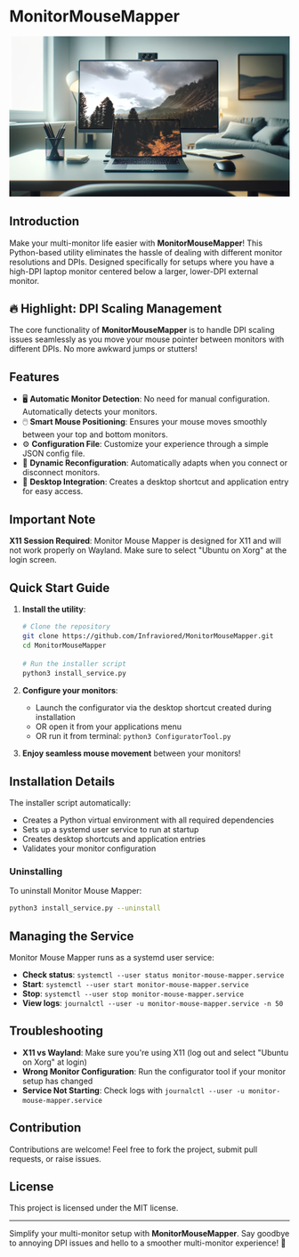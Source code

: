 # MonitorMouseMapper
![Monitor Setup](images/full_setup_hills.png)
## Introduction

Make your multi-monitor life easier with **MonitorMouseMapper**! This Python-based utility eliminates the hassle of dealing with different monitor resolutions and DPIs. Designed specifically for setups where you have a high-DPI laptop monitor centered below a larger, lower-DPI external monitor.

## 🔥 Highlight: DPI Scaling Management

The core functionality of **MonitorMouseMapper** is to handle DPI scaling issues seamlessly as you move your mouse pointer between monitors with different DPIs. No more awkward jumps or stutters!

## Features

- 🖥️ **Automatic Monitor Detection**: No need for manual configuration. Automatically detects your monitors.
- 🖱️ **Smart Mouse Positioning**: Ensures your mouse moves smoothly between your top and bottom monitors.
- ⚙️ **Configuration File**: Customize your experience through a simple JSON config file.
- 🔄 **Dynamic Reconfiguration**: Automatically adapts when you connect or disconnect monitors.
- 🚀 **Desktop Integration**: Creates a desktop shortcut and application entry for easy access.

## Important Note

**X11 Session Required**: Monitor Mouse Mapper is designed for X11 and will not work properly on Wayland. Make sure to select "Ubuntu on Xorg" at the login screen.

## Quick Start Guide

1. **Install the utility**:
   ```bash
   # Clone the repository
   git clone https://github.com/Infraviored/MonitorMouseMapper.git
   cd MonitorMouseMapper

   # Run the installer script
   python3 install_service.py
   ```

2. **Configure your monitors**:
   - Launch the configurator via the desktop shortcut created during installation
   - OR open it from your applications menu
   - OR run it from terminal: `python3 ConfiguratorTool.py`

3. **Enjoy seamless mouse movement** between your monitors!

## Installation Details

The installer script automatically:
- Creates a Python virtual environment with all required dependencies
- Sets up a systemd user service to run at startup
- Creates desktop shortcuts and application entries
- Validates your monitor configuration

### Uninstalling

To uninstall Monitor Mouse Mapper:

```bash
python3 install_service.py --uninstall
```

## Managing the Service

Monitor Mouse Mapper runs as a systemd user service:

- **Check status**: `systemctl --user status monitor-mouse-mapper.service`
- **Start**: `systemctl --user start monitor-mouse-mapper.service`
- **Stop**: `systemctl --user stop monitor-mouse-mapper.service`
- **View logs**: `journalctl --user -u monitor-mouse-mapper.service -n 50`

## Troubleshooting

- **X11 vs Wayland**: Make sure you're using X11 (log out and select "Ubuntu on Xorg" at login)
- **Wrong Monitor Configuration**: Run the configurator tool if your monitor setup has changed
- **Service Not Starting**: Check logs with `journalctl --user -u monitor-mouse-mapper.service`

## Contribution

Contributions are welcome! Feel free to fork the project, submit pull requests, or raise issues.

## License

This project is licensed under the MIT license.

---

Simplify your multi-monitor setup with **MonitorMouseMapper**. Say goodbye to annoying DPI issues and hello to a smoother multi-monitor experience! 🌟
